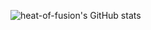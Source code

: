 ![heat-of-fusion's GitHub stats](https://github-readme-stats.vercel.app/api?username=heat-of-fusion&show_icons=true&theme=radical)
